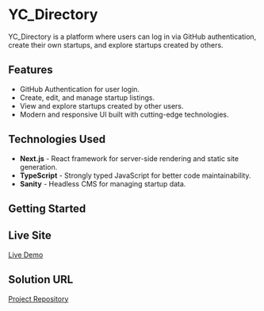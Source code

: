 # YC_Directory

YC_Directory is a platform where users can log in via GitHub authentication, create their own startups, and explore startups created by others.

## Features

- GitHub Authentication for user login.
- Create, edit, and manage startup listings.
- View and explore startups created by other users.
- Modern and responsive UI built with cutting-edge technologies.

## Technologies Used

- **Next.js** - React framework for server-side rendering and static site generation.
- **TypeScript** - Strongly typed JavaScript for better code maintainability.
- **Sanity** - Headless CMS for managing startup data.

## Getting Started

## Live Site

[Live Demo](https://yc-directory-gules-zeta.vercel.app/)

## Solution URL

[Project Repository](https://github.com/Netixsol-Innovator-Internship/Hassan-Mujahid/tree/main/Week6/Day-1/yc_directory)
